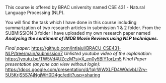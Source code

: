 This course is offered by BRAC university named CSE 431 - Natural Language Processing (NLP).

You will find the task which I have done in this course including summarization of two research articles in submission 1 & 2 folder. From the SUBMISSION 3 folder I have uploaded my own research paper named **_Analysing the sentiment of IMDB Movie Reviews using NLP techniques._** 


_Final paper:_ https://github.com/intiajul/BRACU_CSE431-NLP/tree/main/submission7
_Unlisted youtube video of the explanation:_ https://youtu.be/TW5Vd4UZczM?si=X_en0y5BIY1orLm5
_Final Paper presentation (anyone can view without login):_
https://docs.google.com/presentation/d/1qlrWWXLFD4W0dvbLIZrv-5U5KrjS5S7AjNgjWH0D4gc/edit?usp=sharing





